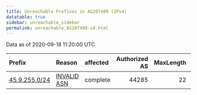 ```yaml
---
title: Unreachable Prefixes in AS207409 (IPv4)
datatable: true
sidebar: unreachable_sidebar
permalink: unreachable_AS207409-v4.html
---
```


Data as of 2020-09-18 11:20:00 UTC


<div class="datatable-begin"></div>

| Prefix                                               | Reason                                                                                                | affected   |   Authorized AS |   MaxLength | Anchor                                         |   unreachable /24s |
|:-----------------------------------------------------|:------------------------------------------------------------------------------------------------------|:-----------|----------------:|------------:|:-----------------------------------------------|-------------------:|
| [45.9.255.0/24](https://stat.ripe.net/45.9.255.0/24) | [INVALID ASN](https://rpki-validator.ripe.net/announcement-preview?asn=AS207409&prefix=45.9.255.0/24) | complete   |           44285 |          22 | [RIPE](unreachable_RIPE_NCC_RPKI_Root-v4.html) |                  1 |

<div class="datatable-end"></div>
